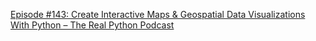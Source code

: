 

[Episode #143: Create Interactive Maps & Geospatial Data Visualizations With Python – The Real Python Podcast](https://realpython.com/podcasts/rpp/143/)

